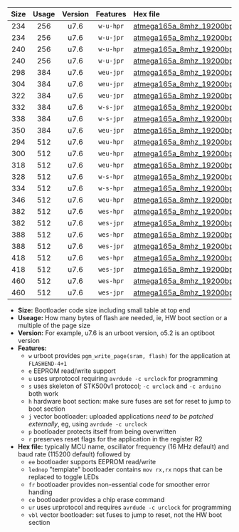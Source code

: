 |Size|Usage|Version|Features|Hex file|
|:-:|:-:|:-:|:-:|:--|
|234|256|u7.6|`w-u-hpr`|[atmega165a_8mhz_19200bps_ur.hex](https://raw.githubusercontent.com/stefanrueger/urboot/main/atmega165a_8mhz_19200bps_ur.hex)|
|234|256|u7.6|`w-u-jpr`|[atmega165a_8mhz_19200bps_ur_vbl.hex](https://raw.githubusercontent.com/stefanrueger/urboot/main/atmega165a_8mhz_19200bps_ur_vbl.hex)|
|240|256|u7.6|`w-u-hpr`|[atmega165a_8mhz_19200bps_lednop_ur.hex](https://raw.githubusercontent.com/stefanrueger/urboot/main/atmega165a_8mhz_19200bps_lednop_ur.hex)|
|240|256|u7.6|`w-u-jpr`|[atmega165a_8mhz_19200bps_lednop_ur_vbl.hex](https://raw.githubusercontent.com/stefanrueger/urboot/main/atmega165a_8mhz_19200bps_lednop_ur_vbl.hex)|
|298|384|u7.6|`weu-jpr`|[atmega165a_8mhz_19200bps_ee_ur_vbl.hex](https://raw.githubusercontent.com/stefanrueger/urboot/main/atmega165a_8mhz_19200bps_ee_ur_vbl.hex)|
|304|384|u7.6|`weu-jpr`|[atmega165a_8mhz_19200bps_ee_lednop_ur_vbl.hex](https://raw.githubusercontent.com/stefanrueger/urboot/main/atmega165a_8mhz_19200bps_ee_lednop_ur_vbl.hex)|
|322|384|u7.6|`weu-jpr`|[atmega165a_8mhz_19200bps_ee_lednop_fr_ur_vbl.hex](https://raw.githubusercontent.com/stefanrueger/urboot/main/atmega165a_8mhz_19200bps_ee_lednop_fr_ur_vbl.hex)|
|332|384|u7.6|`w-s-jpr`|[atmega165a_8mhz_19200bps_vbl.hex](https://raw.githubusercontent.com/stefanrueger/urboot/main/atmega165a_8mhz_19200bps_vbl.hex)|
|338|384|u7.6|`w-s-jpr`|[atmega165a_8mhz_19200bps_lednop_vbl.hex](https://raw.githubusercontent.com/stefanrueger/urboot/main/atmega165a_8mhz_19200bps_lednop_vbl.hex)|
|350|384|u7.6|`weu-jpr`|[atmega165a_8mhz_19200bps_ee_lednop_fr_ce_ur_vbl.hex](https://raw.githubusercontent.com/stefanrueger/urboot/main/atmega165a_8mhz_19200bps_ee_lednop_fr_ce_ur_vbl.hex)|
|294|512|u7.6|`weu-hpr`|[atmega165a_8mhz_19200bps_ee_ur.hex](https://raw.githubusercontent.com/stefanrueger/urboot/main/atmega165a_8mhz_19200bps_ee_ur.hex)|
|300|512|u7.6|`weu-hpr`|[atmega165a_8mhz_19200bps_ee_lednop_ur.hex](https://raw.githubusercontent.com/stefanrueger/urboot/main/atmega165a_8mhz_19200bps_ee_lednop_ur.hex)|
|318|512|u7.6|`weu-hpr`|[atmega165a_8mhz_19200bps_ee_lednop_fr_ur.hex](https://raw.githubusercontent.com/stefanrueger/urboot/main/atmega165a_8mhz_19200bps_ee_lednop_fr_ur.hex)|
|328|512|u7.6|`w-s-hpr`|[atmega165a_8mhz_19200bps.hex](https://raw.githubusercontent.com/stefanrueger/urboot/main/atmega165a_8mhz_19200bps.hex)|
|334|512|u7.6|`w-s-hpr`|[atmega165a_8mhz_19200bps_lednop.hex](https://raw.githubusercontent.com/stefanrueger/urboot/main/atmega165a_8mhz_19200bps_lednop.hex)|
|346|512|u7.6|`weu-hpr`|[atmega165a_8mhz_19200bps_ee_lednop_fr_ce_ur.hex](https://raw.githubusercontent.com/stefanrueger/urboot/main/atmega165a_8mhz_19200bps_ee_lednop_fr_ce_ur.hex)|
|382|512|u7.6|`wes-hpr`|[atmega165a_8mhz_19200bps_ee.hex](https://raw.githubusercontent.com/stefanrueger/urboot/main/atmega165a_8mhz_19200bps_ee.hex)|
|382|512|u7.6|`wes-jpr`|[atmega165a_8mhz_19200bps_ee_vbl.hex](https://raw.githubusercontent.com/stefanrueger/urboot/main/atmega165a_8mhz_19200bps_ee_vbl.hex)|
|388|512|u7.6|`wes-hpr`|[atmega165a_8mhz_19200bps_ee_lednop.hex](https://raw.githubusercontent.com/stefanrueger/urboot/main/atmega165a_8mhz_19200bps_ee_lednop.hex)|
|388|512|u7.6|`wes-jpr`|[atmega165a_8mhz_19200bps_ee_lednop_vbl.hex](https://raw.githubusercontent.com/stefanrueger/urboot/main/atmega165a_8mhz_19200bps_ee_lednop_vbl.hex)|
|418|512|u7.6|`wes-hpr`|[atmega165a_8mhz_19200bps_ee_lednop_fr.hex](https://raw.githubusercontent.com/stefanrueger/urboot/main/atmega165a_8mhz_19200bps_ee_lednop_fr.hex)|
|418|512|u7.6|`wes-jpr`|[atmega165a_8mhz_19200bps_ee_lednop_fr_vbl.hex](https://raw.githubusercontent.com/stefanrueger/urboot/main/atmega165a_8mhz_19200bps_ee_lednop_fr_vbl.hex)|
|460|512|u7.6|`wes-hpr`|[atmega165a_8mhz_19200bps_ee_lednop_fr_ce.hex](https://raw.githubusercontent.com/stefanrueger/urboot/main/atmega165a_8mhz_19200bps_ee_lednop_fr_ce.hex)|
|460|512|u7.6|`wes-jpr`|[atmega165a_8mhz_19200bps_ee_lednop_fr_ce_vbl.hex](https://raw.githubusercontent.com/stefanrueger/urboot/main/atmega165a_8mhz_19200bps_ee_lednop_fr_ce_vbl.hex)|

- **Size:** Bootloader code size including small table at top end
- **Useage:** How many bytes of flash are needed, ie, HW boot section or a multiple of the page size
- **Version:** For example, u7.6 is an urboot version, o5.2 is an optiboot version
- **Features:**
  + `w` urboot provides `pgm_write_page(sram, flash)` for the application at `FLASHEND-4+1`
  + `e` EEPROM read/write support
  + `u` uses urprotocol requiring `avrdude -c urclock` for programming
  + `s` uses skeleton of STK500v1 protocol; `-c urclock` and `-c arduino` both work
  + `h` hardware boot section: make sure fuses are set for reset to jump to boot section
  + `j` vector bootloader: uploaded applications *need to be patched externally*, eg, using `avrdude -c urclock`
  + `p` bootloader protects itself from being overwritten
  + `r` preserves reset flags for the application in the register R2
- **Hex file:** typically MCU name, oscillator frequency (16 MHz default) and baud rate (115200 default) followed by
  + `ee` bootloader supports EEPROM read/write
  + `lednop` "template" bootloader contains `mov rx,rx` nops that can be replaced to toggle LEDs
  + `fr` bootloader provides non-essential code for smoother error handing
  + `ce` bootloader provides a chip erase command
  + `ur` uses urprotocol and requires `avrdude -c urclock` for programming
  + `vbl` vector bootloader: set fuses to jump to reset, not the HW boot section
